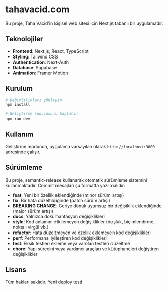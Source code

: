# tahavacid.com

Bu proje, Taha Vacid'in kişisel web sitesi için Next.js tabanlı bir uygulamadır.

## Teknolojiler

- **Frontend**: Next.js, React, TypeScript
- **Styling**: Tailwind CSS
- **Authentication**: Next-Auth
- **Database**: Supabase
- **Animation**: Framer Motion

## Kurulum

```bash
# Bağımlılıkları yükleyin
npm install

# Geliştirme sunucusunu başlatın
npm run dev
```

## Kullanım

Geliştirme modunda, uygulama varsayılan olarak `http://localhost:3000` adresinde çalışır.

## Sürümleme

Bu proje, semantic-release kullanarak otomatik sürümleme sistemini kullanmaktadır. Commit mesajları şu formatta yazılmalıdır:

- **feat**: Yeni bir özellik eklendiğinde (minor sürüm artışı)
- **fix**: Bir hata düzeltildiğinde (patch sürüm artışı)
- **BREAKING CHANGE**: Geriye dönük uyumsuz bir değişiklik eklendiğinde (major sürüm artışı)
- **docs**: Yalnızca dokümantasyon değişiklikleri
- **style**: Kod anlamını etkilemeyen değişiklikler (boşluk, biçimlendirme, noktalı virgül vb.)
- **refactor**: Hata düzeltmeyen ve özellik eklemeyen kod değişiklikleri
- **perf**: Performansı iyileştiren kod değişiklikleri
- **test**: Eksik testleri ekleme veya varolan testleri düzeltme
- **chore**: Yapı sürecini veya yardımcı araçları ve kütüphaneleri değiştiren değişiklikler

## Lisans

Tüm hakları saklıdır. Yeni deploy testi
